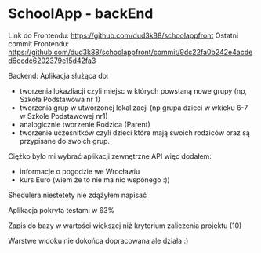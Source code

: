 # SchoolApp - backEnd

Link do Frontendu: https://github.com/dud3k88/schoolappfront
Ostatni commit Frontendu: https://github.com/dud3k88/schoolappfront/commit/9dc22fa0b242e4acded6ecdc6202379c15d42fa3

Backend: 
Aplikacja służąca do:
- tworzenia lokazliacji czyli miejsc w których powstaną nowe grupy (np, Szkoła Podstawowa nr 1)
- tworzenia grup w utworzonej lokalizacji (np grupa dzieci w wkieku 6-7 w Szkole Podstawowej nr1)
- analogicznie tworzenie Rodzica (Parent) 
- tworzenie uczesnitków czyli dzieci które mają swoich rodziców oraz są przypisane do swoich grup.

Ciężko było mi wybrać aplikacji zewnętrzne API więc dodałem:
- informacje o pogodzie we Wrocławiu
- kurs Euro (wiem że to nie ma nic wspónego :))

Shedulera niestetety nie zdążyłem napisać

Aplikacja pokryta testami w 63%

Zapis do bazy w wartości większej niż kryterium zaliczenia projektu (10)

Warstwe widoku nie dokońca dopracowana ale działa :)

